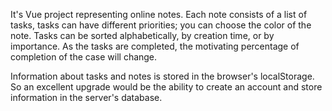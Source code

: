 It's Vue project representing online notes. Each note consists of a list of tasks, tasks can have different priorities; you can choose the color of the note. Tasks can be sorted alphabetically, by creation time, or by importance. As the tasks are completed, the motivating percentage of completion of the case will change.

Information about tasks and notes is stored in the browser's localStorage. So an excellent upgrade would be the ability to create an account and store information in the server's database.

